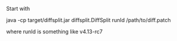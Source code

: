 Start with

java -cp target/diffsplit.jar diffsplit.DiffSplit runId /path/to/diff.patch

where runId is something like v4.13-rc7
